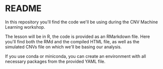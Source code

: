 # README

In this repository you'll find the code we'll be using during the CNV Machine
Learning workshop.

The lesson will be in R, the code is provided as an RMarkdown file. Here you'll
find both the RMd and the compiled HTML file, as well as the simulated CNVs
file on which we'll be basing our analysis.

If you use conda or miniconda, you can create an environment with all necessary
packages from the provided YAML file.
